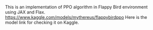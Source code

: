 This is an implementation of PPO algorithm in Flappy Bird environment using JAX and Flax.
https://www.kaggle.com/models/mythereus/flappybirdppo
Here is the model link for checking it on Kaggle.